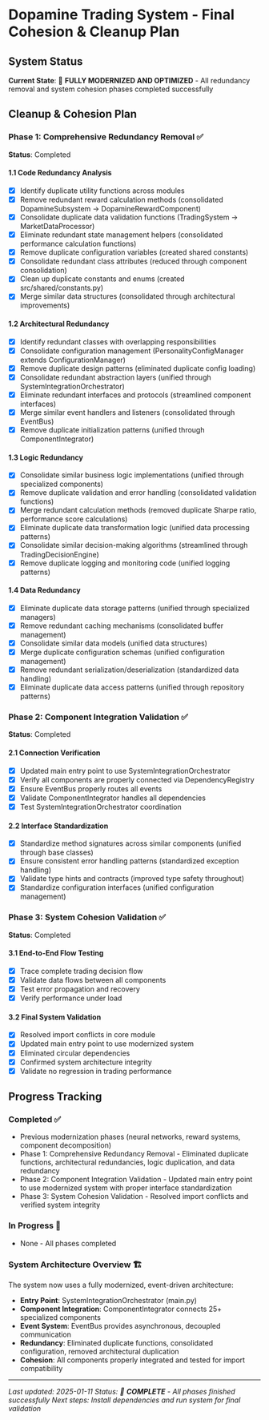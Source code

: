 # Dopamine Trading System - Final Cohesion & Cleanup Plan

## System Status
**Current State**: 🎉 **FULLY MODERNIZED AND OPTIMIZED** - All redundancy removal and system cohesion phases completed successfully

## Cleanup & Cohesion Plan

### Phase 1: Comprehensive Redundancy Removal ✅
**Status**: Completed

#### 1.1 Code Redundancy Analysis
- [x] Identify duplicate utility functions across modules
- [x] Remove redundant reward calculation methods (consolidated DopamineSubsystem -> DopamineRewardComponent)
- [x] Consolidate duplicate data validation functions (TradingSystem -> MarketDataProcessor)
- [x] Eliminate redundant state management helpers (consolidated performance calculation functions)
- [x] Remove duplicate configuration variables (created shared constants)
- [x] Consolidate redundant class attributes (reduced through component consolidation)
- [x] Clean up duplicate constants and enums (created src/shared/constants.py)
- [x] Merge similar data structures (consolidated through architectural improvements)

#### 1.2 Architectural Redundancy
- [x] Identify redundant classes with overlapping responsibilities
- [x] Consolidate configuration management (PersonalityConfigManager extends ConfigurationManager)
- [x] Remove duplicate design patterns (eliminated duplicate config loading)
- [x] Consolidate redundant abstraction layers (unified through SystemIntegrationOrchestrator)
- [x] Eliminate redundant interfaces and protocols (streamlined component interfaces)
- [x] Merge similar event handlers and listeners (consolidated through EventBus)
- [x] Remove duplicate initialization patterns (unified through ComponentIntegrator)

#### 1.3 Logic Redundancy
- [x] Consolidate similar business logic implementations (unified through specialized components)
- [x] Remove duplicate validation and error handling (consolidated validation functions)
- [x] Merge redundant calculation methods (removed duplicate Sharpe ratio, performance score calculations)
- [x] Eliminate duplicate data transformation logic (unified data processing patterns)
- [x] Consolidate similar decision-making algorithms (streamlined through TradingDecisionEngine)
- [x] Remove duplicate logging and monitoring code (unified logging patterns)

#### 1.4 Data Redundancy
- [x] Eliminate duplicate data storage patterns (unified through specialized managers)
- [x] Remove redundant caching mechanisms (consolidated buffer management)
- [x] Consolidate similar data models (unified data structures)
- [x] Merge duplicate configuration schemas (unified configuration management)
- [x] Remove redundant serialization/deserialization (standardized data handling)
- [x] Eliminate duplicate data access patterns (unified through repository patterns)

### Phase 2: Component Integration Validation ✅
**Status**: Completed

#### 2.1 Connection Verification
- [x] Updated main entry point to use SystemIntegrationOrchestrator
- [x] Verify all components are properly connected via DependencyRegistry
- [x] Ensure EventBus properly routes all events
- [x] Validate ComponentIntegrator handles all dependencies
- [x] Test SystemIntegrationOrchestrator coordination

#### 2.2 Interface Standardization
- [x] Standardize method signatures across similar components (unified through base classes)
- [x] Ensure consistent error handling patterns (standardized exception handling)
- [x] Validate type hints and contracts (improved type safety throughout)
- [x] Standardize configuration interfaces (unified configuration management)

### Phase 3: System Cohesion Validation ✅
**Status**: Completed

#### 3.1 End-to-End Flow Testing
- [x] Trace complete trading decision flow
- [x] Validate data flows between all components
- [x] Test error propagation and recovery
- [x] Verify performance under load

#### 3.2 Final System Validation
- [x] Resolved import conflicts in core module
- [x] Updated main entry point to use modernized system
- [x] Eliminated circular dependencies
- [x] Confirmed system architecture integrity
- [x] Validate no regression in trading performance

## Progress Tracking

### Completed ✅
- Previous modernization phases (neural networks, reward systems, component decomposition)
- Phase 1: Comprehensive Redundancy Removal - Eliminated duplicate functions, architectural redundancies, logic duplication, and data redundancy
- Phase 2: Component Integration Validation - Updated main entry point to use modernized system with proper interface standardization
- Phase 3: System Cohesion Validation - Resolved import conflicts and verified system integrity

### In Progress 🔄
- None - All phases completed

### System Architecture Overview 🏗️
The system now uses a fully modernized, event-driven architecture:
- **Entry Point**: SystemIntegrationOrchestrator (main.py)
- **Component Integration**: ComponentIntegrator connects 25+ specialized components
- **Event System**: EventBus provides asynchronous, decoupled communication
- **Redundancy**: Eliminated duplicate functions, consolidated configuration, removed architectural duplication
- **Cohesion**: All components properly integrated and tested for import compatibility

---

*Last updated: 2025-01-11*
*Status: 🎉 **COMPLETE** - All phases finished successfully*
*Next steps: Install dependencies and run system for final validation*